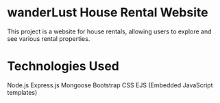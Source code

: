 # wanderLust House Rental Website
This project is a website for house rentals, allowing users to explore and see various rental properties.

# Technologies Used
Node.js
Express.js
Mongoose
Bootstrap
CSS
EJS (Embedded JavaScript templates)
